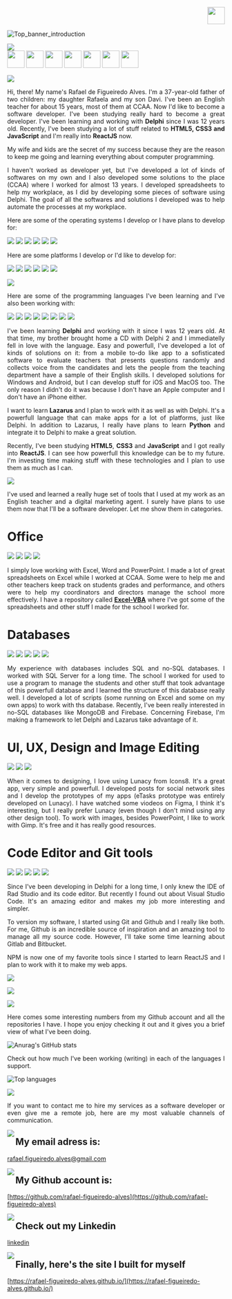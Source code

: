 <p align="right"><a href="https://github.com/rafael-figueiredo-alves/rafael-figueiredo-alves/blob/main/readme_ptbr.md"><img src="https://github.com/rafael-figueiredo-alves/rafael-figueiredo-alves/blob/main/Images/en/Portuguese.png" height="40"></a></p>

![Top_banner_introduction](https://github.com/rafael-figueiredo-alves/rafael-figueiredo-alves/blob/main/Images/en/Intro.png)

<a name="Index"><img src="https://github.com/rafael-figueiredo-alves/rafael-figueiredo-alves/blob/main/Images/en/Index.png"></a><br>
<a id="Menu_AboutMe" href="#About"><img src="https://github.com/rafael-figueiredo-alves/rafael-figueiredo-alves/blob/main/Images/en/menu_aboutme.png" height="40"></a>
<a id="Menu_Languages" href="#Languages"><img src="https://github.com/rafael-figueiredo-alves/rafael-figueiredo-alves/blob/main/Images/en/menu_languages.png" height="40"></a>
<a id="Menu_Tools" href="#Tools"><img src="https://github.com/rafael-figueiredo-alves/rafael-figueiredo-alves/blob/main/Images/en/menu_tools.png" height="40"></a>
<a id="Menu_experience" href="https://www.google.com"><img src="https://github.com/rafael-figueiredo-alves/rafael-figueiredo-alves/blob/main/Images/en/menu_experience.png" height="40"></a>
<a id="Menu_Projects" href="https://www.google.com"><img src="https://github.com/rafael-figueiredo-alves/rafael-figueiredo-alves/blob/main/Images/en/menu_projects.png" height="40"></a>
<a id="Menu_Statistics" href="https://www.google.com"><img src="https://github.com/rafael-figueiredo-alves/rafael-figueiredo-alves/blob/main/Images/en/menu_statistics.png" height="40"></a>
<a id="Menu_keepInTouch" href="https://www.google.com"><img src="https://github.com/rafael-figueiredo-alves/rafael-figueiredo-alves/blob/main/Images/en/menu_keepintouch.png" height="40"></a>

<a name="About"><img src="https://github.com/rafael-figueiredo-alves/rafael-figueiredo-alves/blob/main/Images/en/about.png"></a><br>

<p align="justify">Hi, there! My name's Rafael de Figueiredo Alves. I'm a 37-year-old father of two children: my daughter Rafaela and my son Davi. I've been an English teacher for about 15 years, most of them at CCAA. Now I'd like to become a software developer. I've been studying really hard to become a great developer. I've been learning and working with <b>Delphi</b> since I was 12 years old. Recently, I've been studying a lot of stuff related to <b>HTML5, CSS3 and JavaScript</b> and I'm really into <b>ReactJS</b> now.</p>

<p align="justify">My wife and kids are the secret of my success because they are the reason to keep me going and learning everything about computer programming.</p>

<p align="justify">I haven't worked as developer yet, but I've developed a lot of kinds of softwares on my own and I also developed some solutions to the place (CCAA) where I worked for almost 13 years. I developed spreadsheets to help my workplace, as I did by developing some pieces of software using Delphi. The goal of all the softwares and solutions I developed was to help automate the processes at my workplace.</p> 

<p align="justify">Here are some of the operating systems I develop or I have plans to develop for:</p>

<img id="Windows" src="https://github.com/rafael-figueiredo-alves/rafael-figueiredo-alves/blob/main/Images/en/Windows.png"> <img id="Android" src="https://github.com/rafael-figueiredo-alves/rafael-figueiredo-alves/blob/main/Images/en/Android.png"> <img id="iOS" src="https://github.com/rafael-figueiredo-alves/rafael-figueiredo-alves/blob/main/Images/en/iOS.png"> <img id="Web" src="https://github.com/rafael-figueiredo-alves/rafael-figueiredo-alves/blob/main/Images/en/Web.png"> <img id="MacOS" src="https://github.com/rafael-figueiredo-alves/rafael-figueiredo-alves/blob/main/Images/en/MacOS.png"> <img id="Linux" src="https://github.com/rafael-figueiredo-alves/rafael-figueiredo-alves/blob/main/Images/en/Linux.png">

<p align="justify">Here are some platforms I develop or I'd like to develop for:</p>

<img id="Desktop" src="https://github.com/rafael-figueiredo-alves/rafael-figueiredo-alves/blob/main/Images/en/desktop_2.png"> <img id="smartphone" src="https://github.com/rafael-figueiredo-alves/rafael-figueiredo-alves/blob/main/Images/en/smartphone.png"> <img id="tablet" src="https://github.com/rafael-figueiredo-alves/rafael-figueiredo-alves/blob/main/Images/en/tablet.png"> <img id="Notebook" src="https://github.com/rafael-figueiredo-alves/rafael-figueiredo-alves/blob/main/Images/en/notebook.png"> <img id="Web" src="https://github.com/rafael-figueiredo-alves/rafael-figueiredo-alves/blob/main/Images/en/site_web.png"> <img id="Smartwatch" src="https://github.com/rafael-figueiredo-alves/rafael-figueiredo-alves/blob/main/Images/en/watch.png">

<a name="Languages"><img src="https://github.com/rafael-figueiredo-alves/rafael-figueiredo-alves/blob/main/Images/en/languages.png"></a><br>

<p align="justify">Here are some of the programming languages I've been learning and I've also been working with:</p>

<img id="Delphi" src="https://github.com/rafael-figueiredo-alves/rafael-figueiredo-alves/blob/main/Images/en/delphi.png"> <img id="Lazarus" src="https://github.com/rafael-figueiredo-alves/rafael-figueiredo-alves/blob/main/Images/en/lazarus.png"> <img id="Python" src="https://github.com/rafael-figueiredo-alves/rafael-figueiredo-alves/blob/main/Images/en/Python.png"> <img id="HTML5" src="https://github.com/rafael-figueiredo-alves/rafael-figueiredo-alves/blob/main/Images/en/HTML5.png">
<img id="CSS3" src="https://github.com/rafael-figueiredo-alves/rafael-figueiredo-alves/blob/main/Images/en/CSS3.png"> <img id="JavaScript" src="https://github.com/rafael-figueiredo-alves/rafael-figueiredo-alves/blob/main/Images/en/JavaScript.png"> <img id="Bootstrap" src="https://github.com/rafael-figueiredo-alves/rafael-figueiredo-alves/blob/main/Images/en/Bootstrap.png"> <img id="ReactJS" src="https://github.com/rafael-figueiredo-alves/rafael-figueiredo-alves/blob/main/Images/en/ReactJS.png">

<p align="justify">I've been learning <b>Delphi</b> and working with it since I was 12 years old. At that time, my brother brought home a CD with Delphi 2 and I immediatelly fell in love with the language. Easy and powerfull, I've developed a lot of kinds of solutions on it: from a mobile to-do like app to a sofisticated software to evaluate teachers that presents questions randomly and collects voice from the candidates and lets the people from the teaching department have a sample of their English skills. I developed solutions for Windows and Android, but I can develop stuff for iOS and MacOS too. The only reason I didn't do it was because I don't have an Apple computer and I don't have an iPhone either.</p>

<p align="justify">I want to learn <b>Lazarus</b> and I plan to work with it as well as with Delphi. It's a powerfull language that can make apps for a lot of platforms, just like Delphi. In addition to Lazarus, I really have plans to learn <b>Python</b> and integrate it to Delphi to make a great solution.</p>

<p align="justify">Recently, I've been studying <b>HTML5</b>, <b>CSS3</b> and <b>JavaScript</b> and I got really into <b>ReactJS</b>. I can see how powerfull this knowledge can be to my future. I'm investing time making stuff with these technologies and I plan to use them as much as I can.</p>

<a name="Tools"><img src="https://github.com/rafael-figueiredo-alves/rafael-figueiredo-alves/blob/main/Images/en/tools.png"></a><br>

<p align="justify">I've used and learned a really huge set of tools that I used at my work as an English teacher and a digital marketing agent. I surely have plans to use them now that I'll be a software developer. Let me show them in categories.</p>

# Office

<img id="Excel" src="https://github.com/rafael-figueiredo-alves/rafael-figueiredo-alves/blob/main/Images/en/excel.png"> <img id="Word" src="https://github.com/rafael-figueiredo-alves/rafael-figueiredo-alves/blob/main/Images/en/word.png"> <img id="PowerPoint" src="https://github.com/rafael-figueiredo-alves/rafael-figueiredo-alves/blob/main/Images/en/powerpoint.png"> <img id="Access" src="https://github.com/rafael-figueiredo-alves/rafael-figueiredo-alves/blob/main/Images/en/Access.png">

<p align="justify">I simply love working with Excel, Word and PowerPoint. I made a lot of great spreadsheets on Excel while I worked at CCAA. Some were to help me and other teachers keep track on students grades and performance, and others were to help my coordinators and directors manage the school more effectively. I have a repository called <b><a href="https://github.com/rafael-figueiredo-alves/Excel-VBA">Excel-VBA</a></b> where I've got some of the spreadsheets and other stuff I made for the school I worked for.</p>

# Databases

<img id="Firebase" src="https://github.com/rafael-figueiredo-alves/rafael-figueiredo-alves/blob/main/Images/en/Firebase.png"> <img id="SQLServer" src="https://github.com/rafael-figueiredo-alves/rafael-figueiredo-alves/blob/main/Images/en/sqlserver.png"> <img id="MySql" src="https://github.com/rafael-figueiredo-alves/rafael-figueiredo-alves/blob/main/Images/en/mysql.png"> <img id="MongoDB" src="https://github.com/rafael-figueiredo-alves/rafael-figueiredo-alves/blob/main/Images/en/mongodb.png"> <img id="SQLite" src="https://github.com/rafael-figueiredo-alves/rafael-figueiredo-alves/blob/main/Images/en/sqlite.png">

<p align="justify">My experience with databases includes SQL and no-SQL databases. I worked with SQL Server for a long time. The school I worked for used to use a program to manage the students and other stuff that took advantage of this powerfull database and I learned the structure of this database really well. I developed a lot of scripts (some running on Excel and some on my own apps) to work with ths database. Recently, I've been really interested in no-SQL databases like MongoDB and Firebase. Concerning Firebase, I'm making a framework to let Delphi and Lazarus take advantage of it.</p>

# UI, UX, Design and Image Editing

<img id="Lunacy" src="https://github.com/rafael-figueiredo-alves/rafael-figueiredo-alves/blob/main/Images/en/Lunacy.png"> <img id="Figma" src="https://github.com/rafael-figueiredo-alves/rafael-figueiredo-alves/blob/main/Images/en/Figma.png"> <img id="GIMP" src="https://github.com/rafael-figueiredo-alves/rafael-figueiredo-alves/blob/main/Images/en/Gimp.png">

<p align="justify">When it comes to designing, I love using Lunacy from Icons8. It's a great app, very simple and powerfull. I developed posts for social network sites and I develop the prototypes of my apps (eTasks prototype was entirely developed on Lunacy). I have watched some viodeos on Figma, I think it's interesting, but I really prefer Lunacy (even though I don't mind using any other design tool). To work with images, besides PowerPoint, I like to work with Gimp. It's free and it has really good resources.</p>

# Code Editor and Git tools

<img id="vscode" src="https://github.com/rafael-figueiredo-alves/rafael-figueiredo-alves/blob/main/Images/en/VSCode.png"> <img id="github" src="https://github.com/rafael-figueiredo-alves/rafael-figueiredo-alves/blob/main/Images/en/Github_2.png"> <img id="GIT" src="https://github.com/rafael-figueiredo-alves/rafael-figueiredo-alves/blob/main/Images/en/Git.png"> <img id="GITLab" src="https://github.com/rafael-figueiredo-alves/rafael-figueiredo-alves/blob/main/Images/en/gitlab.png"> <img id="npm" src="https://github.com/rafael-figueiredo-alves/rafael-figueiredo-alves/blob/main/Images/en/npm.png">

<p align="justify">Since I've been developing in Delphi for a long time, I only knew the IDE of Rad Studio and its code editor. But recently I found out about Visual Studio Code. It's an amazing editor and makes my job more interesting and simpler.</p>
<p align="justify">To version my software, I started using Git and Github and I really like both. For me, Github is an incredible source of inspiration and an amazing tool to manage all my source code. However, I'll take some time learning about Gitlab and Bitbucket.</p>
<p align="justify">NPM is now one of my favorite tools since I started to learn ReactJS and I plan to work with it to make my web apps.</p>

<a name="Experience"><img src="https://github.com/rafael-figueiredo-alves/rafael-figueiredo-alves/blob/main/Images/en/experience.png"></a><br>

<a name="Projects"><img src="https://github.com/rafael-figueiredo-alves/rafael-figueiredo-alves/blob/main/Images/en/projects.png"></a><br>

<a name="Statistics"><img src="https://github.com/rafael-figueiredo-alves/rafael-figueiredo-alves/blob/main/Images/en/statistics.png"></a><br>

<p align="justify">Here comes some interesting numbers from my Github account and all the repositories I have. I hope you enjoy checking it out and it gives you a brief view of what I've been doing.</p>

![Anurag's GitHub stats](https://github-readme-stats.vercel.app/api?username=rafael-figueiredo-alves&show_icons=true)

<p align="justify">Check out how much I've been working (writing) in each of the languages I support.</p>

![Top languages](https://github-readme-stats.vercel.app/api/top-langs/?username=rafael-figueiredo-alves&custom_title=Languages+Used+in+Projects)
</p>

<a name="KeepInTouch"><img src="https://github.com/rafael-figueiredo-alves/rafael-figueiredo-alves/blob/main/Images/en/keepinTouch.png"></a><br>

<p align="justify">If you want to contact me to hire my services as a software developer or even give me a remote job, here are my most valuable channels of communication.</p>

<img align="left" src="https://github.com/rafael-figueiredo-alves/rafael-figueiredo-alves/blob/main/Images/en/gmail.png"> 

## My email adress is:
[rafael.figueiredo.alves@gmail.com](mailto:rafael.figueiredo.alves@gmail.com)

<img align="left" src="https://github.com/rafael-figueiredo-alves/rafael-figueiredo-alves/blob/main/Images/en/Github.png">

## My Github account is:
[https://github.com/rafael-figueiredo-alves](https://github.com/rafael-figueiredo-alves)

<img align="left" src="https://github.com/rafael-figueiredo-alves/rafael-figueiredo-alves/blob/main/Images/en/linkedin.png">

## Check out my Linkedin
[linkedin](linkedin)

<img align="left" src="https://github.com/rafael-figueiredo-alves/rafael-figueiredo-alves/blob/main/Images/en/site.png">

## Finally, here's the site I built for myself
[https://rafael-figueiredo-alves.github.io/](https://rafael-figueiredo-alves.github.io/)